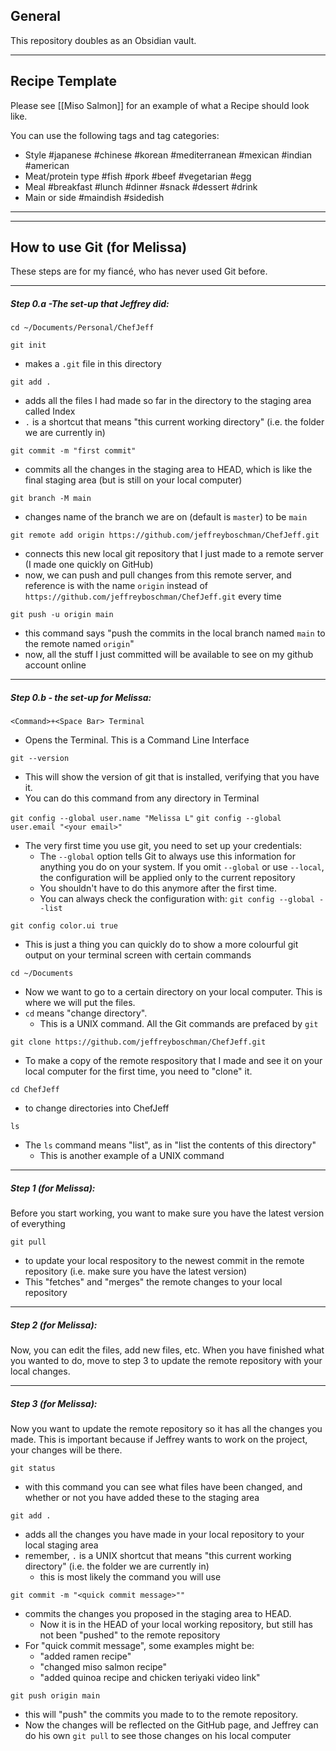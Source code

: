 
## General

This repository doubles as an Obsidian vault. 

---
## Recipe Template

Please see [[Miso Salmon]] for an example of what a Recipe should look like. 

You can use the following tags and tag categories:

- Style #japanese #chinese #korean #mediterranean #mexican #indian #american
- Meat/protein type #fish #pork #beef #vegetarian #egg 
- Meal #breakfast #lunch #dinner #snack #dessert #drink
- Main or side #maindish #sidedish

---
---
## How to use Git (for Melissa)
These steps are for my fiancé, who has never used Git before.

---
##### Step 0.a -The set-up that Jeffrey did:
`cd ~/Documents/Personal/ChefJeff`

`git init`
- makes a `.git` file in this directory

`git add .`
- adds all the files I had made so far in the directory to the staging area called Index
- `.` is a shortcut that means "this current working directory" (i.e. the folder we are currently in)

`git commit -m "first commit"`
- commits all the changes in the staging area to HEAD, which is like the final staging area (but is still on your local computer)

`git branch -M main`
- changes name of the branch we are on (default is `master`) to be `main`

`git remote add origin https://github.com/jeffreyboschman/ChefJeff.git`
- connects this new local git repository that I just made to a remote server (I made one quickly on GitHub)
- now, we can push and pull changes from this remote server, and reference is with the name `origin` instead of `https://github.com/jeffreyboschman/ChefJeff.git` every time

`git push -u origin main`
- this command says "push the commits in the local branch named `main` to the remote named `origin`"
- now, all the stuff I just committed will be available to see on my github account online

---
##### Step 0.b - the set-up for Melissa: 
`<Command>+<Space Bar> Terminal`
- Opens the Terminal. This is a Command Line Interface

`git --version`
- This will show the version of git that is installed, verifying that you have it.
- You can do this command from any directory in Terminal

`git config --global user.name "Melissa L"`
`git config --global user.email "<your email>"`
- The very first time you use git, you need to set up your credentials:
	- The `--global` option tells Git to always use this information for anything you do on your system. If you omit `--global` or use `--local`, the configuration will be applied only to the current repository
	- You shouldn't have to do this anymore after the first time.
	- You can always check the configuration with:
	`git config --global --list`


`git config color.ui true`
- This is just a thing you can quickly do to show a more colourful git output on your terminal screen with certain commands

`cd ~/Documents`
- Now we want to go to a certain directory on your local computer. This is where we will put the files. 
- `cd` means "change directory". 
	- This is a UNIX command. All the Git commands are prefaced by `git`

`git clone https://github.com/jeffreyboschman/ChefJeff.git`
- To make a copy of the remote respository that I made and see it on your local computer for the first time, you need to "clone" it. 

`cd ChefJeff`
- to change directories into ChefJeff

`ls`
- The `ls` command means "list", as in "list the contents of this directory" 
	- This is another example of a UNIX command
---
##### Step 1 (for Melissa): 
Before you start working, you want to make sure you have the latest version of everything

`git pull`
- to update your local respository to the newest commit in the remote repository (i.e. make sure you have the latest version)
- This "fetches" and "merges" the remote changes to your local repository

---
##### Step 2 (for Melissa):

Now, you can edit the files, add new files, etc. When you have finished what you wanted to do, move to step 3 to update the remote repository with your local changes.

---
##### Step 3 (for Melissa):
Now you want to update the remote repository so it has all the changes you made. This is important because if Jeffrey wants to work on the project, your changes will be there. 

`git status`
- with this command you can see what files have been changed, and whether or not you have added these to the staging area

`git add .`
- adds all the changes you have made in your local repository to your local staging area
- remember, `.` is a UNIX shortcut that means "this current working directory" (i.e. the folder we are currently in)
	- this is most likely the command you will use

`git commit -m "<quick commit message>""`
- commits the changes you proposed in the staging area to HEAD. 
	- Now it is in the HEAD of your local working repository, but still has not been "pushed" to the remote repository
- For "quick commit message", some examples might be:
	- "added ramen recipe"
	- "changed miso salmon recipe"
	- "added quinoa recipe and chicken teriyaki video link"

`git push origin main`
- this will "push" the commits you made to to the remote repository.
- Now the changes will be reflected on the GitHub page, and Jeffrey can do his own `git pull` to see those changes on his local computer